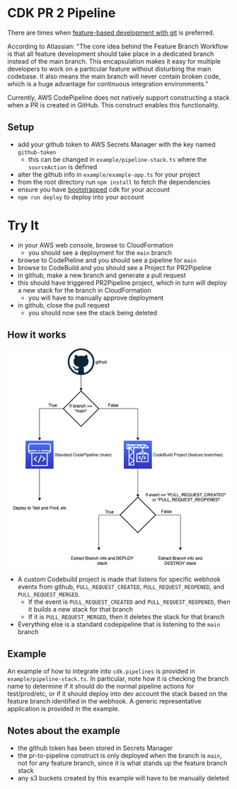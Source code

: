 # CDK PR 2 Pipeline

There are times when [feature-based development with git](https://www.atlassian.com/git/tutorials/comparing-workflows/feature-branch-workflow) is preferred.

According to Atlassian: "The core idea behind the Feature Branch Workflow is that all feature development should take place in a dedicated branch instead of the main branch. This encapsulation makes it easy for multiple developers to work on a particular feature without disturbing the main codebase. It also means the main branch will never contain broken code, which is a huge advantage for continuous integration environments."

Currently, AWS CodePipeline does not natively support constructing a stack when a PR is created in GitHub. This construct enables this functionality.

## Setup

- add your github token to AWS Secrets Manager with the key named `github-token`
  - this can be changed in `example/pipeline-stack.ts` where the `sourceAction` is defined
- alter the github info in `example/example-app.ts` for your project
- from the root directory run `npm install` to fetch the dependencies
- ensure you have [bootstrapped](https://docs.aws.amazon.com/cdk/latest/guide/bootstrapping.html) cdk for your account
- `npm run deploy` to deploy into your account

# Try It

- in your AWS web console, browse to CloudFormation
  - you should see a deployment for the `main` branch
- browse to CodePieline and you should see a pipeline for `main`
- browse to CodeBuild and you should see a Project for PR2Pipeline
- in github, make a new branch and generate a pull request
- this should have triggered PR2Pipeline project, which in turn will deploy a new stack for the branch in CloudFormation
  - you will have to manually approve deployment
- in github, close the pull request
  - you should now see the stack being deleted

## How it works

![diagram](PR2Pipeline.png)

- A custom Codebuild project is made that listens for specific webhook events from github, `PULL_REQUEST_CREATED`, `PULL_REQUEST_REOPENED`, and `PULL_REQUEST_MERGED`.
  - If the event is `PULL_REQUEST_CREATED` and `PULL_REQUEST_REOPENED`, then it builds a new stack for that branch
  - If it is `PULL_REQUEST_MERGED`, then it deletes the stack for that branch
- Everything else is a standard codepipeline that is listening to the `main` branch

## Example

An example of how to integrate into `cdk.pipelines` is provided in `example/pipeline-stack.ts`. In particular, note how it is checking the branch name to determine if it should do the normal pipeline actions for test/prod/etc, or if it should deploy into dev account the stack based on the feature branch identified in the webhook.
A generic representative application is provided in the example.

## Notes about the example

- the github token has been stored in Secrets Manager
- the pr-to-pipeline construct is only deployed when the branch is `main`, not for any feature branch, since it is what stands up the feature branch stack
- any s3 buckets created by this example will have to be manually deleted